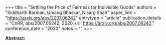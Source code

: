 +++
title = "Settling the Price of Fairness for Indivisible Goods"
authors = "Siddharth Barman, Umang Bhaskar, Nisarg Shah"
paper_link = "https://arxiv.org/abs/2007.06242"
entrytype = "article"
publication_details = "CoRR, abs/2007.06242, 2020, url: <a href='https://arxiv.org/abs/2007.06242' target='_blank'>https://arxiv.org/abs/2007.06242</a>."
conference_date = "2020"
notes = ""
+++

<b>Abstract:</b>
